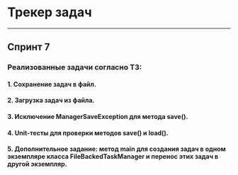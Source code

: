 # Трекер задач


---
## Спринт 7

### Реализованные задачи согласно ТЗ:
#### 1. Сохранение задач в файл.
#### 2. Загрузка задач из файла.
#### 3. Исключение ManagerSaveException для метода save().
#### 4. Unit-тесты для проверки методов save() и load().
#### 5. Дополнительное задание: метод main для создания задач в одном экземпляре класса FileBackedTaskManager и перенос этих задач в другой экземпляр.